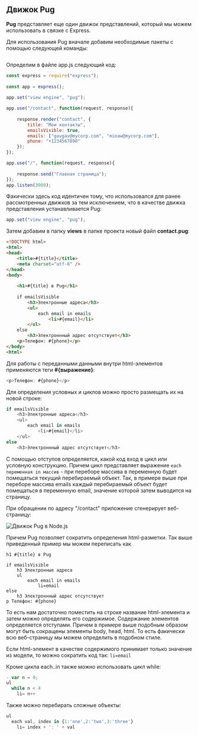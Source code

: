## Движок Pug

**Pug** представляет еще один движок представлений, который мы можем использовать в связке с Express.

Для использования Pug вначале добавим необходимые пакеты с помощью следующей команды:

```

```

Определим в файле app.js следующий код:

```js
const express = require("express");
 
const app = express();
 
app.set("view engine", "pug");

app.use("/contact", function(request, response){
     
    response.render("contact", {
        title: "Мои контакты",
        emailsVisible: true,
        emails: ["gavgav@mycorp.com", "mioaw@mycorp.com"],
        phone: "+1234567890"
    });
}); 

app.use("/", function(request, response){
     
    response.send("Главная страница");
});
app.listen(3000);
```

Факически здесь код идентичен тому, что использовался для ранее рассмотренных движков за тем исключением, что в качестве движка представления устанавливается Pug:

```js
app.set("view engine", "pug");
```

Затем добавим в папку **views** в папке проекта новый файл **contact.pug**:

```html
<!DOCTYPE html>
<html>
<head>
    <title>#{title}</title>
    <meta charset="utf-8" />
</head>
<body>
     
    <h1>#{title} в Pug</h1>
     
    if emailsVisible
        <h3>Электронные адреса</h3>
        <ul>
            each email in emails
                <li>#{email}</li>
        </ul>
    else
        <h3>Электроннный адрес отсутствует</h3>
    <p>Телефон: #{phone}</p>
</body>
<html>
```

Для работы с переданными данными  внутри html-элементов применяются теги **#{выражение}**:

```js
<p>Телефон: #{phone}</p>
```

Для определения условных и циклов можно просто размещать их на новой строке:

```js
if emailsVisible
    <h3>Электронные адреса</h3>
    <ul>
        each email in emails
            <li>#{email}</li>
    </ul>
else
    <h3>Электроннный адрес отсутствует</h3>
```

С помощью отступов определяется, какой код вход в цикл или условную конструкцию. Причем цикл представляет выражение 
`each переменная in массив` - при переборе массива в переменную будет помещаться текущий перебираемый объект. Так, в примере выше при переборе массива emails 
каждый перебираемый объект будет помещаться в переменную email, значение которой затем выводится на страницу.

При обращении по адресу "/contact" приложение сгенерирует веб-страницу:

![Движок Pug в Node.js](https://metanit.com/web/nodejs/pics/4.30.png)

Причем Pug позволяет сократить определения html-разметки. Так выше приведенный пример мы можем переписать как



<!DOCTYPE html>
<html>
<head>
    <title>#{title}</title>
    <meta charset="utf-8" />
</head>
<body>
     
    h1 #{title} в Pug
     
    if emailsVisible
        h3 Электронные адреса
        ul
            each email in emails
                li=email
    else
        h3 Электроннный адрес отсутствует
    p Телефон: #{phone}
</body>
<html>



То есть нам достаточно поместить на строке название html-элемента и затем можно определять его содержимое. Содержание элементов определяется отступами. 
Причем в примере выше подобным образом могут быть сокращены элементы body, head, html. То есть факически всю веб-страницу мы можем определить в подобном стиле.

Если html-элемент в качестве содержимого принимает только значение из модели, то можно сократить код так: `li=email`

Кроме цикла each..in также можно использовать цикл while:

```js
- var n = 0;
ul
  while n < 4
    li= n++
```

Также можно перебирать сложные объекты:

```js
ul
  each val, index in {1:'one',2:'two',3:'three'}
    li= index + ': ' + val
```

